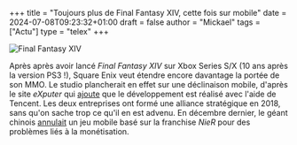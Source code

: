 +++
title = "Toujours plus de Final Fantasy XIV, cette fois sur mobile"
date = 2024-07-08T09:23:32+01:00
draft = false
author = "Mickael"
tags = ["Actu"]
type = "telex"
+++

![Final Fantasy XIV](FF14.jpg "Ça, mais sur l'écran de votre smartphones.")

Après après avoir lancé *Final Fantasy XIV* sur Xbox Series S/X (10 ans après la version PS3 !), Square Enix veut étendre encore davantage la portée de son MMO. Le studio plancherait en effet sur une déclinaison mobile, d'après le site *eXputer* qui [ajoute](https://forums.exputer.com/threads/exclusive-final-fantasy-xiv-mobile-is-in-development.237/) que le développement est réalisé avec l'aide de Tencent. Les deux entreprises ont formé une alliance stratégique en 2018, sans qu'on sache trop ce qu'il en est advenu. En décembre dernier, le géant chinois [annulait](https://www.reuters.com/technology/tencent-axes-square-enix-nier-mobile-game-it-hunts-new-hit-sources-2024-02-02/) un jeu mobile basé sur la franchise *NieR* pour des problèmes liés à la monétisation.


